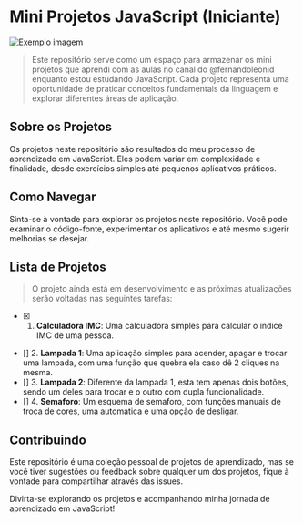 # Mini Projetos JavaScript (Iniciante)
<img src="A:\CURSOS\PROGRAMAÇÃO\js.png" alt="Exemplo imagem">

> Este repositório serve como um espaço para armazenar os mini projetos que aprendi com as aulas no canal do @fernandoleonid enquanto estou estudando JavaScript. Cada projeto representa uma oportunidade de praticar conceitos fundamentais da linguagem e explorar diferentes áreas de aplicação.

## Sobre os Projetos

Os projetos neste repositório são resultados do meu processo de aprendizado em JavaScript. Eles podem variar em complexidade e finalidade, desde exercícios simples até pequenos aplicativos práticos.

## Como Navegar

Sinta-se à vontade para explorar os projetos neste repositório. Você pode examinar o código-fonte, experimentar os aplicativos e até mesmo sugerir melhorias se desejar.

## Lista de Projetos

>O projeto ainda está em desenvolvimento e as próximas atualizações serão voltadas nas seguintes tarefas:

- [x] 1. **Calculadora IMC**: Uma calculadora simples para calcular o indice IMC de uma pessoa.
- [] 2. **Lampada 1**: Uma aplicação simples para acender, apagar e trocar uma lampada, com uma função que quebra ela caso dê 2 cliques na mesma.
- [] 3. **Lampada 2**: Diferente da lampada 1, esta tem apenas dois botões, sendo um deles para trocar e o outro com dupla funcionalidade.
- [] 4. **Semaforo**: Um esquema de semaforo, com funções manuais de troca de cores, uma automatica e uma opção de desligar.

## Contribuindo

Este repositório é uma coleção pessoal de projetos de aprendizado, mas se você tiver sugestões ou feedback sobre qualquer um dos projetos, fique à vontade para compartilhar através das issues.

Divirta-se explorando os projetos e acompanhando minha jornada de aprendizado em JavaScript!
